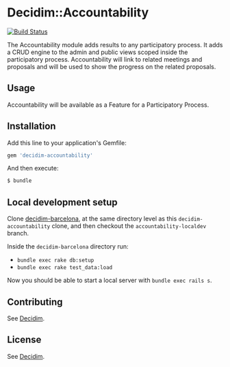 # Decidim::Accountability

[![Build Status](https://www.travis-ci.org/decidim/decidim-accountability.svg?branch=master)](https://www.travis-ci.org/decidim/decidim-accountability)


The Accountability module adds results to any participatory process. It adds a CRUD engine to the admin and public views scoped inside the participatory process. Accountability will link to related meetings and proposals and will be used to show the progress on the related proposals.

## Usage
Accountability will be available as a Feature for a Participatory Process.

## Installation
Add this line to your application's Gemfile:

```ruby
gem 'decidim-accountability'
```

And then execute:
```bash
$ bundle
```

## Local development setup
Clone [decidim-barcelona](https://github.com/PopulateTools/decidim-barcelona), at the same directory level as this `decidim-accountability` clone, and then checkout the `accountability-localdev` branch.

Inside the `decidim-barcelona` directory run:

- `bundle exec rake db:setup`
- `bundle exec rake test_data:load`

Now you should be able to start a local server with `bundle exec rails s`.

## Contributing
See [Decidim](https://github.com/AjuntamentdeBarcelona/decidim).

## License
See [Decidim](https://github.com/AjuntamentdeBarcelona/decidim).
